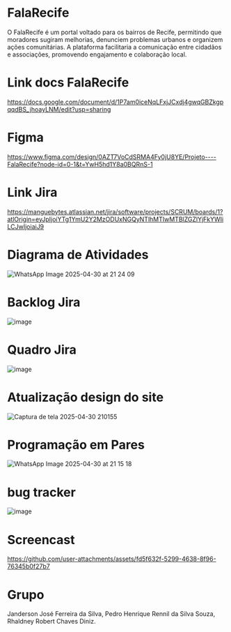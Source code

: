# FalaRecife
O FalaRecife é um portal voltado para os bairros de Recife, permitindo que moradores sugiram melhorias, denunciem problemas urbanos e organizem ações comunitárias. A plataforma facilitaria a comunicação entre cidadãos e associações, promovendo engajamento e colaboração local.

# Link docs FalaRecife
https://docs.google.com/document/d/1P7am0iceNqLFxjJCxdj4gwqGBZkgpqqdBS_jhoayLNM/edit?usp=sharing

# Figma
https://www.figma.com/design/0AZT7VoCdSRMA4Fy0jU8YE/Projeto----FalaRecife?node-id=0-1&t=YwH5hd1Y8a0BQRnS-1

# Link Jira
https://manguebytes.atlassian.net/jira/software/projects/SCRUM/boards/1?atlOrigin=eyJpIjoiYTg1YmU2Y2MzODUxNGQyNTlhMTIwMTBlZGZlYjFkYWIiLCJwIjoiaiJ9

# Diagrama de Atividades
![WhatsApp Image 2025-04-30 at 21 24 09](https://github.com/user-attachments/assets/43b2a137-8d9b-4bf6-b64e-65bda320fbac)


# Backlog Jira
![image](https://github.com/user-attachments/assets/365a52bb-863f-4d7d-8502-1cc532d207cb)

# Quadro Jira
![image](https://github.com/user-attachments/assets/2df65299-9bdb-4044-ab8a-f5bc57a9bb93)

# Atualização design do site
![Captura de tela 2025-04-30 210155](https://github.com/user-attachments/assets/b43e409c-4e70-4c11-a7b1-3c32d4775e7c)

# Programação em Pares
![WhatsApp Image 2025-04-30 at 21 15 18](https://github.com/user-attachments/assets/92a17f05-9cce-4c7d-a934-6ae53b918b2b)


# bug tracker
![image](https://github.com/user-attachments/assets/56563c02-592e-476c-b1e6-2d12c7ff49f1)

# Screencast 


https://github.com/user-attachments/assets/fd5f632f-5299-4638-8f96-76345b0f27b7







# Grupo
Janderson José Ferreira da Silva,
Pedro Henrique Rennil da Silva Souza,
Rhaldney Robert Chaves Diniz.

